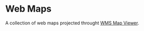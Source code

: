 # Web Maps
A collection of web maps projected throught [WMS Map Viewer](https://wms-viewer-online.appspot.com/).

